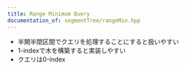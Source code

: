 ```yaml
---
title: Range Minimum Query
documentation_of: segmentTree/rangeMin.hpp
---
```


- 半開半閉区間でクエリを処理することにすると扱いやすい
- 1-indexで木を構築すると実装しやすい
- クエリは0-index
